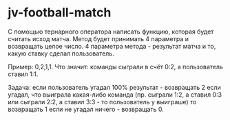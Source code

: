 # jv-football-match
С помощью тернарного оператора написать функцию, которая будет считать исход матча. Метод будет принимать 4
параметра и возвращать целое число. 4 параметра метода - результат матча и то, какую ставку сделал пользователь.

Пример: 0,2,1,1. Что значит: команды сыграли в счёт 0:2, а пользователь ставил 1:1.

Задача:
         если пользователь угадал 100% результат - возвращать 2
         если угадал, что выиграла какая-либо команда (пр. сыграли 1:2, а ставил 0:3 или сыграли 2:2, а ставил 3:3 - то пользователь у выиграше)
             то возвращать 1
         если не угадал ничего - возвращать 0.
